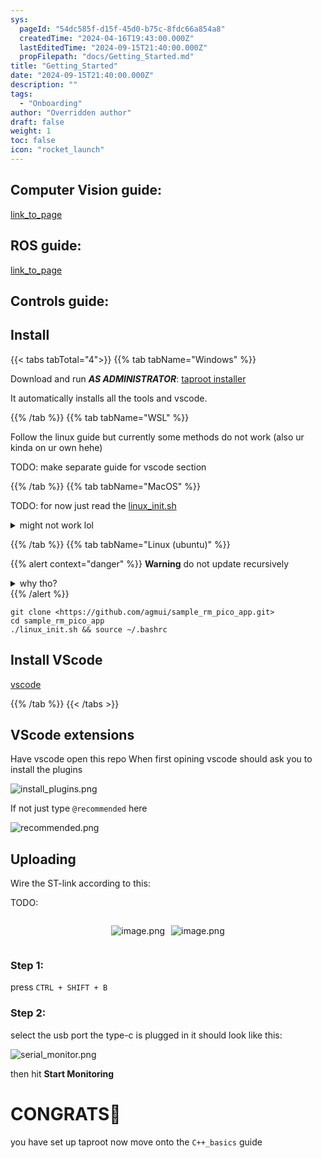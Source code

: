 ```yaml
---
sys:
  pageId: "54dc585f-d15f-45d0-b75c-8fdc66a854a8"
  createdTime: "2024-04-16T19:43:00.000Z"
  lastEditedTime: "2024-09-15T21:40:00.000Z"
  propFilepath: "docs/Getting_Started.md"
title: "Getting_Started"
date: "2024-09-15T21:40:00.000Z"
description: ""
tags:
  - "Onboarding"
author: "Overridden author"
draft: false
weight: 1
toc: false
icon: "rocket_launch"
---
```


## Computer Vision guide:

[link_to_page](86d45bc0-388b-4d26-8848-44f255f73d0e)

## ROS guide:

[link_to_page](3c76c1de-ec8f-46d6-8b0a-294005edc2d5)

## Controls guide:

## Install

{{< tabs tabTotal="4">}}
{{% tab tabName="Windows" %}}

Download and run _**AS ADMINISTRATOR**_: [taproot installer](https://github.com/Thornbots/TeachingFreshies/releases/tag/1.0)

It automatically installs all the tools and vscode.

{{% /tab %}}
{{% tab tabName="WSL" %}}

Follow the linux guide but currently some methods do not work (also ur kinda on ur own hehe)

TODO: make separate guide for vscode section

{{% /tab %}}
{{% tab tabName="MacOS" %}}

TODO: for now just read the [linux_init.sh](https://github.com/agmui/sample_rm_pico_app/blob/main/linux_init.sh)

<details>
<summary>might not work lol</summary>

`brew install libusb pkg-config`

Next install: [vscode](https://code.visualstudio.com/Download)

</details>

{{% /tab %}}
{{% tab tabName="Linux (ubuntu)" %}}

{{% alert context="danger" %}}
**Warning** do not update recursively
<details>
<summary>why tho?</summary>
There are some submodules that may go on for a while (like tinyusb) and I highly
recommend you don't need to get them.
If you want to see what submodules I update just look in `linux_init.sh`
</details>
{{% /alert %}}

```shell
git clone <https://github.com/agmui/sample_rm_pico_app.git>
cd sample_rm_pico_app
./linux_init.sh && source ~/.bashrc
```

## Install VScode

[vscode](https://code.visualstudio.com/Download)

{{% /tab %}}
{{< /tabs >}}

## VScode extensions

Have vscode open this repo
When first opining vscode should ask you to install the plugins

![install_plugins.png](https://prod-files-secure.s3.us-west-2.amazonaws.com/d518164a-d88e-44d1-a4ee-3adb3bd8bce0/89bd30f0-1825-4e77-867b-0a41ce370880/install_plugins.png?X-Amz-Algorithm=AWS4-HMAC-SHA256&X-Amz-Content-Sha256=UNSIGNED-PAYLOAD&X-Amz-Credential=ASIAZI2LB4662GYLXTOY%2F20250308%2Fus-west-2%2Fs3%2Faws4_request&X-Amz-Date=20250308T210136Z&X-Amz-Expires=3600&X-Amz-Security-Token=IQoJb3JpZ2luX2VjEB0aCXVzLXdlc3QtMiJIMEYCIQCFlpaQlnRFZeT%2BTY6yYGlE3cVoFRzAPR3nbukmzRThQAIhAKYGFwHM1Dk%2FuBnYFkUWKeVvFy9URqUq2yz6NW%2B9wuioKv8DCGYQABoMNjM3NDIzMTgzODA1Igx4uwyZ48b%2BgIpFd2Yq3ANKgHRJUUTY%2BYbIDs716SRqs%2BI8WlH8WPcPgsGxndXwWv%2FkqOMVeExXss4MZgcX12jif5KV%2BKRwmbnVMnng3ka6DuZOPOX%2BcovFw0t9w1XhAG%2BjO%2Bp2PwSF8wlAwY%2F1kMIhgSHnHz7WQIXGCFym1o6JVO%2FUDnZkqxw7i0zVx2QiwDfd%2F3vjEJAY%2FQxMBTvmWM1m4nn18XB9GqDriWGyeIo4tVZyQdUq2OZtmv19r%2BOU6XABpe%2BRQsbfLCVr59F1jzOWBiW0XTKzIvH2%2FpiVTJsQhZDr4NXIP92EqU8hiRkvZHSnjiRRCASiRCWdEOLSmwxFcaWWStz06jDcp4P1jr%2B31jn2Drsg060v1bja7wbR8QeJUJuK0ZSA2rHcLg%2FdoZKYoErI4PRiswRZnada675%2BXRvzxSQXqcQObzTmGHSKJiPLmcbmYTtasiNLbxAXtGT7rVGgAncZkF5JgRDQZ1adyV7hBkgkxu5pAJOUtnkTBPtVKysA4aJnYPBFAJydsCX%2FtaHbqSINV59VtXIwlDja%2B3djeAsPVPiBXhD9RxVWWUAI7ENo1yfDkQOzR1vK7fdKxr3sOAZn6h9SUtBbZYVCn8YecIzow2IcrwTxDsvVpWfEWrS4JJOXGpzjtTC21bK%2BBjqkASaS9VPiUgCH9CX9hT92tNsd6J28Hra%2FV4AAq4e8qTzhECaC2K4m7%2B0xRXbEQGCsEzpA48ib4o6Rub%2FZoAcpAuX6eFpBoZfVQV52ElR8w6o9wHETk7HiyxrmwFkHy0iqeItSQLGF0wrDXvv4qOAMs7GSM58J2u%2F8MzWoym%2BzA79Ur%2FHLemGOqUL59Zk53p%2FQu8VmZOVyWQaRx%2BFrx3rF8R95Eqb%2B&X-Amz-Signature=84c6001c4776eebc0540f6c0ed7c96fd68765d1e309e9c3e74c915119e284dee&X-Amz-SignedHeaders=host&x-id=GetObject)

If not just type `@recommended` here  

![recommended.png](https://prod-files-secure.s3.us-west-2.amazonaws.com/d518164a-d88e-44d1-a4ee-3adb3bd8bce0/61e661e9-5d85-4dfc-be0d-8d2097a5e793/recommended.png?X-Amz-Algorithm=AWS4-HMAC-SHA256&X-Amz-Content-Sha256=UNSIGNED-PAYLOAD&X-Amz-Credential=ASIAZI2LB4662GYLXTOY%2F20250308%2Fus-west-2%2Fs3%2Faws4_request&X-Amz-Date=20250308T210136Z&X-Amz-Expires=3600&X-Amz-Security-Token=IQoJb3JpZ2luX2VjEB0aCXVzLXdlc3QtMiJIMEYCIQCFlpaQlnRFZeT%2BTY6yYGlE3cVoFRzAPR3nbukmzRThQAIhAKYGFwHM1Dk%2FuBnYFkUWKeVvFy9URqUq2yz6NW%2B9wuioKv8DCGYQABoMNjM3NDIzMTgzODA1Igx4uwyZ48b%2BgIpFd2Yq3ANKgHRJUUTY%2BYbIDs716SRqs%2BI8WlH8WPcPgsGxndXwWv%2FkqOMVeExXss4MZgcX12jif5KV%2BKRwmbnVMnng3ka6DuZOPOX%2BcovFw0t9w1XhAG%2BjO%2Bp2PwSF8wlAwY%2F1kMIhgSHnHz7WQIXGCFym1o6JVO%2FUDnZkqxw7i0zVx2QiwDfd%2F3vjEJAY%2FQxMBTvmWM1m4nn18XB9GqDriWGyeIo4tVZyQdUq2OZtmv19r%2BOU6XABpe%2BRQsbfLCVr59F1jzOWBiW0XTKzIvH2%2FpiVTJsQhZDr4NXIP92EqU8hiRkvZHSnjiRRCASiRCWdEOLSmwxFcaWWStz06jDcp4P1jr%2B31jn2Drsg060v1bja7wbR8QeJUJuK0ZSA2rHcLg%2FdoZKYoErI4PRiswRZnada675%2BXRvzxSQXqcQObzTmGHSKJiPLmcbmYTtasiNLbxAXtGT7rVGgAncZkF5JgRDQZ1adyV7hBkgkxu5pAJOUtnkTBPtVKysA4aJnYPBFAJydsCX%2FtaHbqSINV59VtXIwlDja%2B3djeAsPVPiBXhD9RxVWWUAI7ENo1yfDkQOzR1vK7fdKxr3sOAZn6h9SUtBbZYVCn8YecIzow2IcrwTxDsvVpWfEWrS4JJOXGpzjtTC21bK%2BBjqkASaS9VPiUgCH9CX9hT92tNsd6J28Hra%2FV4AAq4e8qTzhECaC2K4m7%2B0xRXbEQGCsEzpA48ib4o6Rub%2FZoAcpAuX6eFpBoZfVQV52ElR8w6o9wHETk7HiyxrmwFkHy0iqeItSQLGF0wrDXvv4qOAMs7GSM58J2u%2F8MzWoym%2BzA79Ur%2FHLemGOqUL59Zk53p%2FQu8VmZOVyWQaRx%2BFrx3rF8R95Eqb%2B&X-Amz-Signature=345b66cbe2d166c7a3b8b9a61b569965283cc305d3834abf063560a8ef3a0671&X-Amz-SignedHeaders=host&x-id=GetObject)

## Uploading

Wire the ST-link according to this:

TODO:

<div style="display: flex;flex-direction: row; column-gap:10px; max-width: 630px;justify-content: center;">
<div>

![image.png](https://prod-files-secure.s3.us-west-2.amazonaws.com/d518164a-d88e-44d1-a4ee-3adb3bd8bce0/210ecb78-1116-4d7b-b9b7-2292f66fa2c2/image.png?X-Amz-Algorithm=AWS4-HMAC-SHA256&X-Amz-Content-Sha256=UNSIGNED-PAYLOAD&X-Amz-Credential=ASIAZI2LB466ZG5VLUSA%2F20250308%2Fus-west-2%2Fs3%2Faws4_request&X-Amz-Date=20250308T210140Z&X-Amz-Expires=3600&X-Amz-Security-Token=IQoJb3JpZ2luX2VjEB0aCXVzLXdlc3QtMiJGMEQCIHk7%2B0W9Wq12VgsPklkZFpTwJ%2BQcQ4rVWn5WYI6zAPESAiADm%2FPzLT5pLTyhCjBeg%2BJk8tcEUaAqcwcAAHIfbfksQCr%2FAwhmEAAaDDYzNzQyMzE4MzgwNSIMqJWlz0WrJ1SjMadCKtwDYyWBC%2BdGSblx4xK%2BlM2SFF0vvqQFlsAoIfForbr6IlRHu%2FS%2B6DoVgDNRmTHjsvWMewRZbpa3kqTBAXyCq5qdNIpVMINEUm6sssAo%2BQg6sil2XZdl59eiltKzObclRT%2FbIqiwb2o%2FlSUfZJD%2BJpE4s%2BWNWMBk0zt6VleMlu3sg%2FqkKHatT9ZegEQXeacG20QEGBGfA6liThOWjCZvrXn%2BsIgx%2BqxD%2FhaYgP1GYDm49xoODi2T%2BE2O8znC%2BI4M5c01SlPkhRO0IosbhWyrBAVjD8H2bTLHWYhWwzz%2BoPSWWod3zdu1P2O%2BlQtyG0zkJ8HLSuj45ZCoGN6%2BFjCEfSzvBcM6RoZyawVyRy3xk5vPlfRz11A8t6q%2FPc%2BGo%2Bg%2BxoCWCgnmiMQh%2BuiFZDbs5EW6wUfkvDcXXD7lTmwxF%2BMLeyoAObMc%2BluRutmDNb5ZkzmFqzO2d16jL059ZbFm8wcQCeuNfR5EMq%2Fo9sYl%2BB%2BED76st%2Fe1ik5nYm%2F7Nu4rg6a7K1cq6NIDyuJgWOPWgT8JrhFDxFXBMi3VwqjqenH%2BILykNW%2BWMpBCDGDnZLW6W42dnTdqsMAXpqQEftbTuz7tIPXk1NQPFH55LvE%2BqiWyLrHO0v0bEBIeokDUnekwgNWyvgY6pgGMIg7L3aMA4Y8LhB00XQAw3p9zhOl4sN4czLv6dNHbqg0JM%2Bye%2FcA5xHUS9QIK%2BabpqG8pFGrkCrpmn8wrmw%2B6eVP1cuPu6i%2BILrREiZiVXuKVrEZeivbxExAd20VJLyrlQisrWY5pIjqVTencYdEDlb%2BKG6m115uAqeJQMtKm7bi1wLYzANnoAEIonnIqt%2FZQaGq6zXXPNVaucCPCo5uu%2B8JS8fBq&X-Amz-Signature=e028663994f50c97af62be4c30df588af4dbd1c5f7bf45210f53ccaf6b2f2717&X-Amz-SignedHeaders=host&x-id=GetObject)

</div>
<div>

![image.png](https://prod-files-secure.s3.us-west-2.amazonaws.com/d518164a-d88e-44d1-a4ee-3adb3bd8bce0/33a0fd0f-8ca6-4a86-8e09-26e95ded1fff/image.png?X-Amz-Algorithm=AWS4-HMAC-SHA256&X-Amz-Content-Sha256=UNSIGNED-PAYLOAD&X-Amz-Credential=ASIAZI2LB466WPJDQAOX%2F20250308%2Fus-west-2%2Fs3%2Faws4_request&X-Amz-Date=20250308T210140Z&X-Amz-Expires=3600&X-Amz-Security-Token=IQoJb3JpZ2luX2VjEB0aCXVzLXdlc3QtMiJGMEQCIDJ9sSTQ12bZLMOeVmy9Oz5j6wyi6NrB3HqLpQYbgtLGAiB5huubPQ8464%2BafxLLvzdNrC%2BEC86oiN184zX9PSvIPyr%2FAwhmEAAaDDYzNzQyMzE4MzgwNSIMI3Xx6M5XdhQztUR%2BKtwD%2Fp8om%2Br5yX3ThOSx0waSsdZnzHq6kibaokoywaclWUKRqoSBzzBeUURT2swaQ%2BbDfX1nctam%2Fj9Q2zwQVTeF2TiqRyNkjASq%2BZKQsdoNiUs7xIksQQkAuicgrvS7dhSmF2Czhu2lBxt%2BTp%2B6M7hizhFn2pGR5iPSGx3ueDGPaFmV%2FvuBdm3LPQCOdpTMrgsZh3%2FPCjIADMUWL0UpxQ1XbBFATg09lhK9LhkbVg2wu42bSq714jLJu6Nv%2FujD%2BXcRmjY%2F58DOSOU%2FC6XVvWMinyGTr8upaWJ%2F4H9PCleA5ZKNNU4HsZ%2F2lOwiz4ptwnAH4jjHz7QE%2FsIFfRamXpEY6CWC2KTqI3p%2BAWEFvGU7zOE5HKgiTjqoKMjDv4v3rRAlkBLEHWbyNdC7nj3CUnug5KpV02OIeJr%2BFz4vRxKyldtAkfvwvaIz1xFMXXMgQDgg2foIdqBHzgJlki1AI%2F8Xk90jA88g9620f8ctkOMdME7eN7Wd3TXuRFkMdr8ffejyasxLp0ia%2F%2BwcxkQFCXO9hy8CwqAKF%2FfuLOBzBkurmIY%2FXd9o3J5Q7t0g7fWuftmMPvUL49vNiZSTeciJU22FwVInk%2FgsjVVizdJxjALtpw5h8fFoJxS00iMjyVUwiNWyvgY6pgHow6t2U7ckHzZMuAb1I9x8bRPpXOGwLwYJYfDXggcnRusStmL3v2VGl6%2BjAUwLICVjgi%2BhylsrTTyRqWqWjht%2BG%2FVS8HHYzWgVlSELBZqLYGDPd%2FJNbEyBar2IOpUavREyJ3Y1%2Bwj%2F2pvQnou5vY3BdY4Ib50ShkTjUSLl%2Ff1wQxCeoFLv5%2B9ONzn5Vc6xWW9a%2ByXSgqWTTCatQvtfL8xhlCKGhA9a&X-Amz-Signature=5949c87ef71d700928ad0791548708aaad638b873ea2747d200c7120d65547d7&X-Amz-SignedHeaders=host&x-id=GetObject)

</div>
</div>

### Step 1:

press `CTRL + SHIFT + B`

### Step 2:

select the usb port the type-c is plugged in it should look like this:

![serial_monitor.png](https://prod-files-secure.s3.us-west-2.amazonaws.com/d518164a-d88e-44d1-a4ee-3adb3bd8bce0/f03f4774-05d4-4393-b6a0-d5efb6d315ab/serial_monitor.png?X-Amz-Algorithm=AWS4-HMAC-SHA256&X-Amz-Content-Sha256=UNSIGNED-PAYLOAD&X-Amz-Credential=ASIAZI2LB4662GYLXTOY%2F20250308%2Fus-west-2%2Fs3%2Faws4_request&X-Amz-Date=20250308T210136Z&X-Amz-Expires=3600&X-Amz-Security-Token=IQoJb3JpZ2luX2VjEB0aCXVzLXdlc3QtMiJIMEYCIQCFlpaQlnRFZeT%2BTY6yYGlE3cVoFRzAPR3nbukmzRThQAIhAKYGFwHM1Dk%2FuBnYFkUWKeVvFy9URqUq2yz6NW%2B9wuioKv8DCGYQABoMNjM3NDIzMTgzODA1Igx4uwyZ48b%2BgIpFd2Yq3ANKgHRJUUTY%2BYbIDs716SRqs%2BI8WlH8WPcPgsGxndXwWv%2FkqOMVeExXss4MZgcX12jif5KV%2BKRwmbnVMnng3ka6DuZOPOX%2BcovFw0t9w1XhAG%2BjO%2Bp2PwSF8wlAwY%2F1kMIhgSHnHz7WQIXGCFym1o6JVO%2FUDnZkqxw7i0zVx2QiwDfd%2F3vjEJAY%2FQxMBTvmWM1m4nn18XB9GqDriWGyeIo4tVZyQdUq2OZtmv19r%2BOU6XABpe%2BRQsbfLCVr59F1jzOWBiW0XTKzIvH2%2FpiVTJsQhZDr4NXIP92EqU8hiRkvZHSnjiRRCASiRCWdEOLSmwxFcaWWStz06jDcp4P1jr%2B31jn2Drsg060v1bja7wbR8QeJUJuK0ZSA2rHcLg%2FdoZKYoErI4PRiswRZnada675%2BXRvzxSQXqcQObzTmGHSKJiPLmcbmYTtasiNLbxAXtGT7rVGgAncZkF5JgRDQZ1adyV7hBkgkxu5pAJOUtnkTBPtVKysA4aJnYPBFAJydsCX%2FtaHbqSINV59VtXIwlDja%2B3djeAsPVPiBXhD9RxVWWUAI7ENo1yfDkQOzR1vK7fdKxr3sOAZn6h9SUtBbZYVCn8YecIzow2IcrwTxDsvVpWfEWrS4JJOXGpzjtTC21bK%2BBjqkASaS9VPiUgCH9CX9hT92tNsd6J28Hra%2FV4AAq4e8qTzhECaC2K4m7%2B0xRXbEQGCsEzpA48ib4o6Rub%2FZoAcpAuX6eFpBoZfVQV52ElR8w6o9wHETk7HiyxrmwFkHy0iqeItSQLGF0wrDXvv4qOAMs7GSM58J2u%2F8MzWoym%2BzA79Ur%2FHLemGOqUL59Zk53p%2FQu8VmZOVyWQaRx%2BFrx3rF8R95Eqb%2B&X-Amz-Signature=046ee34514a04a906615ea769a9ebc44216ff917d98ac0589b8f3e2cf314a8a3&X-Amz-SignedHeaders=host&x-id=GetObject)

then hit **Start Monitoring**

# CONGRATS🎉

you have set up taproot now move onto the `C++_basics` guide
